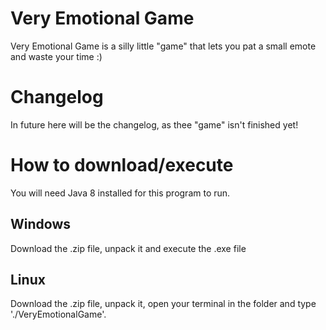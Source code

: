 # Very Emotional Game
Very Emotional Game is a silly little "game" that lets you pat a small emote and waste your time :)

# Changelog
In future here will be the changelog, as thee "game" isn't finished yet!

# How to download/execute
You will need Java 8 installed for this program to run.

## Windows
Download the .zip file, unpack it and execute the .exe file
## Linux
Download the .zip file, unpack it, open your terminal in the folder and type './VeryEmotionalGame'.

